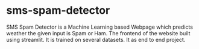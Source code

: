# sms-spam-detector
SMS Spam Detector is a Machine Learning based Webpage which predicts weather the given input is Spam or Ham. The frontend of the website built using streamlit. It is trained on several datasets. It as end to end project.

